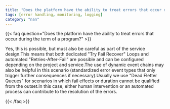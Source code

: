 ```yaml
---
title: "Does the platform have the ability to treat errors that occur during the term of a program?"
tags: [error handling, monitoring, logging]
category: "nan"
---
```


<!-- QUESTION -->

{{< faq question="Does the platform have the ability to treat errors that occur during the term of a program?" >}}

<!-- ANSWER -->

Yes, this is possible, but must also be careful as part of the service design.This means that both dedicated "Try Fail Recover" Loops and automated "Retries-After-Fail" are possible and can be configured depending on the project and service.The use of dynamic event chains may also be helpful in this scenario (standardized error event types that only trigger further consequences if necessary).Usually we use "Dead Fletter Queues" for scenarios in which fail effects or duration cannot be qualified from the outset.In this case, either human intervention or an automated process can contribute to the resolution of the errors.

{{< /faq >}}
